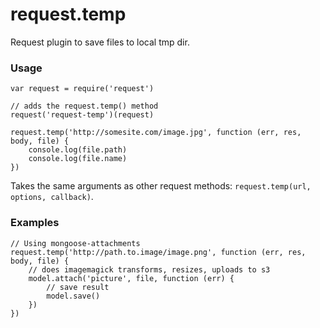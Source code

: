 request.temp
============

Request plugin to save files to local tmp dir.

### Usage

    var request = require('request')

    // adds the request.temp() method
    request('request-temp')(request)

    request.temp('http://somesite.com/image.jpg', function (err, res, body, file) {
        console.log(file.path)
        console.log(file.name)
    })

Takes the same arguments as other request methods: `request.temp(url, options, callback)`.

### Examples

    // Using mongoose-attachments
    request.temp('http://path.to.image/image.png', function (err, res, body, file) {
        // does imagemagick transforms, resizes, uploads to s3
        model.attach('picture', file, function (err) {
            // save result
            model.save()
        })
    })

